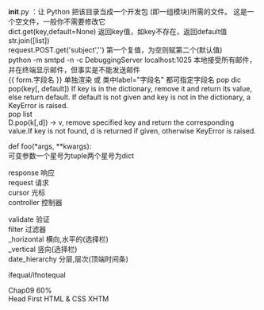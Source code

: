 ﻿__init__.py ：让 Python 把该目录当成一个开发包 (即一组模块)所需的文件。 这是一个空文件，一般你不需要修改它  
dict.get(key,default=None) 返回key值，如key不存在，返回default值  
str.join([list])  
request.POST.get('subject','') 第一个复值，为空则赋第二个(默认值)  
python -m smtpd -n -c DebuggingServer localhost:1025 本地接受所有邮件，并在终端显示邮件，但事实是不能发送邮件  
{{ form.字段名 }} 单独渲染 或 类中label="字段名" 都可指定字段名
pop dic  
pop(key[, default]) If key is in the dictionary, remove it and return its value, else return default. If default is not given and key is not in the dictionary, a KeyError is raised.  
pop list  
D.pop(k[,d]) -> v, remove specified key and return the corresponding value.If key is not found, d is returned if given, otherwise KeyError is raised.  

def foo(*args, **kwargs):  
可变参数一个星号为tuple两个星号为dict  

response 响应  
request 请求  
cursor 光标  
controller 控制器  

validate 验证  
filter 过滤器  
_horizontal  横向,水平的(选择栏)  
_vertical 竖向(选择栏)  
date_hierarchy  分层,层次(顶端时间条)  

ifequal/ifnotequal  

Chap09 60%  
Head First HTML & CSS XHTM  
